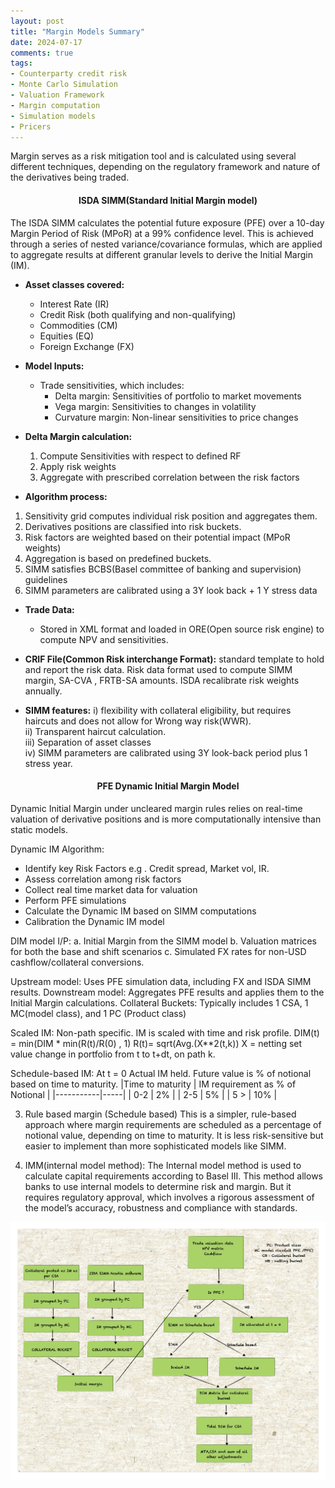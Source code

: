 ```yaml
---
layout: post
title: "Margin Models Summary"
date: 2024-07-17
comments: true
tags:
- Counterparty credit risk
- Monte Carlo Simulation
- Valuation Framework
- Margin computation
- Simulation models
- Pricers
---
```


Margin serves as a risk mitigation tool and is calculated using several different techniques, depending on the regulatory framework and nature of the derivatives being traded.
<h4 style="text-align: center;"><strong>ISDA SIMM(Standard Initial Margin model)</strong></h4>

The ISDA SIMM calculates the potential future exposure (PFE) over a 10-day Margin Period of Risk (MPoR) at a 99% confidence level. This is achieved through a series of nested variance/covariance formulas, which are applied to aggregate results at different granular levels to derive the Initial Margin (IM).   

- **Asset classes covered:** 

  - Interest Rate (IR)  
  - Credit Risk (both qualifying and non-qualifying)  
  - Commodities (CM)  
  - Equities (EQ)  
  - Foreign Exchange (FX)   

- **Model Inputs:**  
  - Trade sensitivities, which includes: 
    - Delta margin: Sensitivities of portfolio to market movements
    - Vega margin: Sensitivities to changes in volatility
    - Curvature margin: Non-linear sensitivities to price changes

- **Delta Margin calculation:**
  1. Compute Sensitivities with respect to defined RF
  2. Apply risk weights 
  3. Aggregate with prescribed correlation between the risk factors 


- **Algorithm process:**

1. Sensitivity grid computes individual risk position and aggregates them.  
2. Derivatives positions are classified into risk buckets.  
3. Risk factors are weighted based on their potential impact (MPoR weights)   
4. Aggregation is based on predefined buckets.   
5. SIMM satisfies BCBS(Basel committee of banking and supervision) guidelines  
6. SIMM parameters are calibrated using a 3Y look back + 1 Y stress data  

- **Trade Data:**
  - Stored in XML format and loaded in ORE(Open source risk engine) to compute NPV and sensitivities. 

- **CRIF File(Common Risk interchange Format):** standard template to hold and report the risk data. Risk data format used to compute SIMM margin, SA-CVA , FRTB-SA amounts. ISDA recalibrate risk weights annually.   


- **SIMM features:**
i) flexibility with collateral eligibility, but requires haircuts and does not allow for Wrong way risk(WWR).    
ii) Transparent haircut calculation.   
iii) Separation of asset classes  
iv) SIMM parameters are calibrated using 3Y look-back period plus 1 stress year.   

<h4 style="text-align: center;"><strong>PFE Dynamic Initial Margin Model</strong></h4>

Dynamic Initial Margin under uncleared margin rules relies on real-time valuation of derivative positions and is more computationally intensive than static models.  

Dynamic IM Algorithm:    
- Identify key Risk Factors e.g . Credit spread, Market vol, IR.  
- Assess correlation among risk factors   
- Collect real time market data for valuation   
- Perform PFE simulations   
- Calculate the Dynamic IM based on SIMM computations 
- Calibration the Dynamic IM model   

DIM model I/P:
a. Initial Margin from the SIMM model
b. Valuation matrices for both the base and shift scenarios
c. Simulated FX rates for non-USD cashflow/collateral conversions. 

Upstream model: Uses PFE simulation data, including FX and ISDA SIMM results.
Downstream model: Aggregates PFE results and applies them to the Initial Margin calculations. 
Collateral Buckets: Typically includes 1 CSA, 1 MC(model class), and 1 PC (Product class)

 Scaled IM: 
Non-path specific. IM is scaled with time and risk profile. 
DIM(t) = min(DIM * min(R(t)/R(0) , 1) 
R(t)= sqrt(Avg.(X**2(t,k))
X = netting set value change in portfolio from t to t+dt, on path k. 



 Schedule-based IM:
At t = 0 Actual IM held. 
Future value is % of notional based on time to maturity. 
|Time to maturity     | IM requirement as % of Notional | 
|-----------|-----|
| 0-2     | 2%  | 
| 2-5       | 5%  | 
| 5 >   | 10%  | 

3. Rule based margin (Schedule based) 
This is a simpler, rule-based approach where margin requirements are scheduled as a percentage of notional value, depending on time to maturity. It is less risk-sensitive but easier to implement than more sophisticated models like SIMM. 

4. IMM(internal model method): 
The Internal model method is used to calculate capital requirements according to Basel III. This method allows banks to use internal models to determine risk and margin. But it requires regulatory approval, which involves a rigorous assessment of the model’s accuracy, robustness and compliance with standards.

<img src="https://raw.githubusercontent.com/seepls/seepls.github.io/main/img/IM%20Flow.jpg" alt="Simulation Risk Factor data flow" style="max-width:100%; height:auto;">


